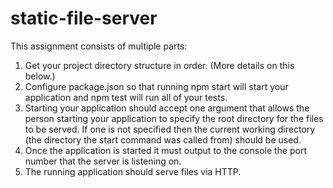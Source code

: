 # static-file-server

This assignment consists of multiple parts:

1.  Get your project directory structure in order. (More details on this below.)
2.  Configure package.json so that running npm start will start your application and npm test will run all of your tests.
3.  Starting your application should accept one argument that allows the person starting your application to specify the root     directory for the files to be served. If one is not specified then the current working directory (the directory the start     command was called from) should be used.
4.  Once the application is started it must output to the console the port number that the server is listening on.
5.  The running application should serve files via HTTP.
